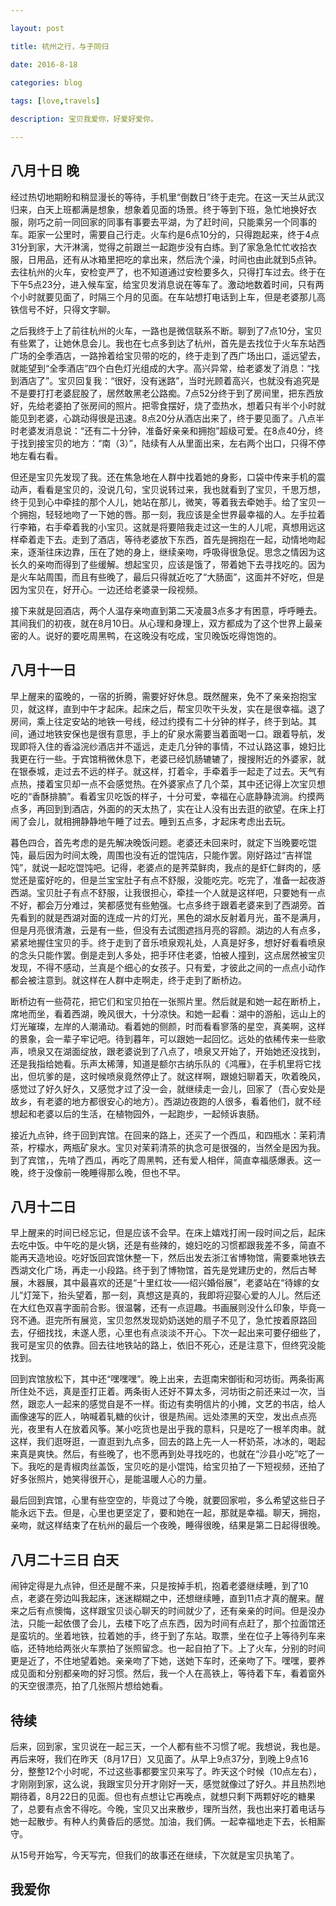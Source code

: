 ```yaml
--- 

layout: post 

title: 杭州之行，与子同归

date: 2016-8-18

categories: blog
 
tags: [love,travels]

description: 宝贝我爱你，好爱好爱你。

---
```


## 八月十日 晚

经过热切地期盼和稍显漫长的等待，手机里“倒数日”终于走完。在这一天兰从武汉归来，白天上班都满是想象，想象着见面的场景。终于等到下班，急忙地换好衣服，刚巧之前一同回家的同事有事要去平湖，为了赶时间，只能乘另一个同事的车。距家一公里时，需要自己行走。火车约是6点10分的，只得跑起来，终于4点31分到家，大汗淋漓，觉得之前跟兰一起跑步没有白练。到了家急急忙忙收拾衣服，日用品，还有从冰箱里把吃的拿出来，然后洗个澡，时间也由此就到5点钟。去往杭州的火车，安检变严了，也不知道通过安检要多久，只得打车过去。终于在下午5点23分，进入候车室，给宝贝发消息说在等车了。激动地数着时间，只有两个小时就要见面了，时隔三个月的见面。在车站想打电话到上车，但是老婆那儿高铁信号不好，只得文字聊。

之后我终于上了前往杭州的火车，一路也是微信联系不断。聊到了7点10分，宝贝有些累了，让她休息会儿。我也在七点多到达了杭州，首先是去找位于火车东站西广场的全季酒店，一路拎着给宝贝带的吃的，终于走到了西广场出口，遥远望去，就能望到“全季酒店”四个白色灯光组成的大字。高兴异常，给老婆发了消息：“找到酒店了”。宝贝回复我：“很好，没有迷路”，当时光顾着高兴，也就没有追究是不是要打打老婆屁股了，居然敢黑老公路痴。7点52分终于到了房间里，把东西放好，先给老婆拍了张房间的照片。把零食摆好，烧了壶热水，想着只有半个小时就能见到老婆，心跳动得很是迅速。8点20分从酒店出来了，终于要见面了。八点半时老婆发消息说：“还有二十分钟，准备好亲亲和拥抱”超级可爱。在8点40分，终于找到接宝贝的地方：“南（3）”，陆续有人从里面出来，左右两个出口，只得不停地左看右看。

但还是宝贝先发现了我。还在焦急地在人群中找着她的身影，口袋中传来手机的震动声，看看是宝贝的，没说几句，宝贝说转过来，我也就看到了宝贝，千思万想，终于见到心中牵挂的那个人儿，她站在那儿，微笑，等着我去牵她手。给了宝贝一个拥抱，轻轻地吻了一下她的唇。那一刻，我应该是全世界最幸福的人。左手拉着行李箱，右手牵着我的小宝贝。这就是将要陪我走过这一生的人儿呢，真想用远这样牵着走下去。走到了酒店，等待老婆放下东西，首先是拥抱在一起，动情地吻起来，逐渐往床边靠，压在了她的身上，继续亲吻，呼吸得很急促。思念之情因为这长久的亲吻而得到了些缓解。想起宝贝，应该是饿了，带着她下去寻找吃的。因为是火车站周围，而且有些晚了，最后只得就近吃了“大肠面”，这面并不好吃，但是因为宝贝在，好开心。一边还给老婆录一段视频。

接下来就是回酒店，两个人温存亲吻直到第二天凌晨3点多才有困意，呼呼睡去。其间我们的初夜，就在8月10日。从心理和身理上，双方都成为了这个世界上最亲密的人。说好的要吃周黑鸭，在这晚没有吃成，宝贝晚饭吃得饱饱的。

## 八月十一日

早上醒来的蛮晚的，一宿的折腾，需要好好休息。既然醒来，免不了亲亲抱抱宝贝，就这样，直到中午才起床。起床之后，帮宝贝吹干头发，实在是很幸福。退了房间，乘上往定安站的地铁一号线，经过约摸有二十分钟的样子，终于到站。其间，通过地铁安保也是很有意思，手上的矿泉水需要当着面喝一口。跟着导航，发现即将入住的香溢浣纱酒店并不遥远，走走几分钟的事情，不过认路这事，媳妇比我更在行一些。于宾馆稍微休息下，老婆已经饥肠辘辘了，搜搜附近的外婆家，就在银泰城，走过去不远的样子。就这样，打着伞，手牵着手一起走了过去。天气有点热，搂着宝贝却一点不会感觉热。在外婆家点了几个菜，其中还记得上次宝贝想吃的“香酥排腩”。看着宝贝吃饭的样子，十分可爱，幸福在心底静静流淌。约摸两点多，再回到到酒店，外面的的天太热了，实在让人没有出去逛的欲望。在床上打闹了会儿，就相拥静静地午睡了过去。睡到五点多，才起床考虑出去玩。

暮色四合，首先考虑的是先解决晚饭问题。老婆还未回来时，就定下当晚要吃馄饨，最后因为时间太晚，周围也没有近的馄饨店，只能作罢。刚好路过“吉祥馄饨”，就说一起吃馄饨吧。记得，老婆点的是荠菜鲜肉，我点的是虾仁鲜肉的，感觉还是蛮好吃的，但是兰宝宝肚子有点不舒服，没能吃完。吃完了，准备一起夜游西湖。宝贝肚子有点不舒服，让我很担心，牵挂一个人就是这样吧，只要她有一点不好，都会万分难过，笑都感觉有些勉强。七点多终于跟着老婆来到了西湖旁。首先看到的就是西湖对面的连成一片的灯光，黑色的湖水反射着月光，虽不是满月，但是月亮很清澈，云是有一些，但没有去试图遮挡月亮的容颜。湖边的人有点多，紧紧地握住宝贝的手。终于走到了音乐喷泉观礼处，人真是好多，想好好看看喷泉的念头只能作罢。倒是走到人多处，把手环住老婆，怕被人撞到，这点居然被宝贝发现，不得不感动，兰真是个细心的女孩子。只有爱，才彼此之间的一点点小动作都会被注意到。就这样在人群中走啊走，终于走到了断桥边。

断桥边有一些荷花，把它们和宝贝拍在一张照片里。然后就是和她一起在断桥上，席地而坐，看着西湖，晚风很大，十分凉快。和她一起看：湖中的游船，远山上的灯光璀璨，左岸的人潮涌动。看着她的侧颜，时而看看寥落的星空，真美啊，这样的景象，会一辈子牢记吧。待到暮年，可以跟她一起回忆。远处的依稀传来一些歌声，喷泉又在湖面绽放，跟老婆说到了八点了，喷泉又开始了，开始她还没找到，还是我指给她看。乐声太稀薄，知道是额尔古纳乐队的《鸿雁》，在手机里将它找出，但坑爹的是，这时候喷泉竟然停止了。就这样啊，跟媳妇聊着天，吹着晚风，感觉过了好久好久，又感觉才过了没一会，就继续走一会儿，回家了（吾心安处是故乡，有老婆的地方都很安心的地方）。西湖边夜跑的人很多，看着他们，就不经想起和老婆以后的生活，在植物园外，一起跑步，一起倾诉衷肠。

接近九点钟，终于回到宾馆。在回来的路上，还买了一个西瓜，和四瓶水：茉莉清茶，柠檬水，两瓶矿泉水。宝贝对茉莉清茶的执念可是很强的，当然全是因为我。到了宾馆，，先啃了西瓜，再吃了周黑鸭，还有爱人相伴，简直幸福感爆表。这一晚，终于没像前一晚睡得那么晚，但也不早。

## 八月十二日

早上醒来的时间已经忘记，但是应该不会早。在床上嬉戏打闹一段时间之后，起床去吃中饭。中午吃的是火锅，还是有些辣的，媳妇吃的习惯都跟我差不多，简直不能再天造地设。吃好饭回宾馆休整一下，然后出发去浙江省博物馆，需要乘地铁去西湖文化广场，再走一小段路。终于到了博物馆，首先是党建历史的，然后古琴展，木器展，其中最喜欢的还是“十里红妆——绍兴婚俗展”，老婆站在“待嫁的女儿”灯笼下，抬头望着，那一刻，真想这是真的，我即将迎娶心爱的人儿。然后还在大红色双喜字面前合影。很温馨，还有一点逗趣。书画展则没什么印象，毕竟一窍不通。逛完所有展览，宝贝忽然发现奶奶送她的扇子不见了，急忙按着原路回去，仔细找找，未遂人愿，心里也有点淡淡不开心。下次一起出来可要仔细些了，我可是宝贝的依靠。回去往地铁站的路上，依旧不死心，还是注意下，但终究没能找到。

回到宾馆放松下，其中还“嘿嘿嘿”。晚上出来，去逛南宋御街和河坊街。两条街离所住处不远，真是歪打正着。两条街人还好不算太多，河坊街之前还来过一次，当然，跟恋人一起来的感觉自是不一样。街边有卖明信片的小摊，文艺的书店，给人画像速写的匠人，呐喊着轧糖的伙计，很是热闹。远处漆黑的天空，发出点点亮光，夜里有人在放着风筝。某小吃货也是出乎我的意料，只是吃了一根羊肉串。就这样，我们逛呀逛，一直逛到九点多，回去的路上先一人一杯奶茶，冰冰的，喝起来真是爽快。然后，有些晚了，也不愿再到处寻找吃的，也就在“沙县小吃”吃了一下。我吃的是青椒肉丝盖饭，宝贝吃的是小馄饨，给宝贝拍了一下短视频，还拍了好多张照片，她笑得很开心，是能温暖人心的力量。

最后回到宾馆，心里有些空空的，毕竟过了今晚，就要回家啦，多么希望这些日子能永远下去。但是，心里也更坚定了，要和她在一起，那就是幸福。聊天，拥抱，亲吻，就这样结束了在杭州的最后一个夜晚，睡得很晚，结果是第二日起得很晚。

## 八月二十三日 白天

闹钟定得是九点钟，但还是醒不来，只是按掉手机，抱着老婆继续睡，到了10点，老婆在旁边叫我起床，迷迷糊糊之中，还想继续睡，直到11点才真的醒来。醒来之后有点懊悔，这样跟宝贝谈心聊天的时间就少了，还有亲亲的时间。但是没办法，只能一起依偎了会儿，去楼下吃了点东西，因为时间有点赶了，那个拉面馆还是蛮坑的。坐着地铁，拉着她的手，终于到了东站。取票，坐在位子上等待列车来临，还特地给两张火车票拍了张照留念。也一起自拍了下。上了火车，分别的时间更是近了，不住地望着她。亲亲吻了下她，送她下车时，还亲吻了下。嘿嘿，要养成见面和分别都亲吻的好习惯。然后，我一个人在高铁上，等待着下车，看着窗外的天空很漂亮，拍了几张照片想给她看。

## 待续

后来，回到家，宝贝说在一起三天，一个人都有些不习惯了呢。我想说，我也是。再后来呀，我们在昨天（8月17日）又见面了。从早上9点37分，到晚上9点16分，整整12个小时呢，不过这些事都要宝贝来写了。昨天这个时候（10点左右），才刚刚到家，这么说，我跟宝贝分开才刚好一天，感觉就像过了好久。并且热烈地期待着，8月22日的见面。但也有点想让它再晚点，就想只剩下两颗好吃的糖果了，总要有点舍不得吃。今晚，宝贝又出来散步，理所当然，我也出来打着电话与她一起散步。有种人约黄昏后的感觉。加油，我们俩。一起幸福地走下去，长相厮守。

从15号开始写，今天写完，但我们的故事还在继续，下次就是宝贝执笔了。

## 我爱你



